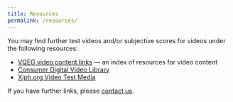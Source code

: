 ```yaml
---
title: Resources
permalink: /resources/
---
```


You may find further test videos and/or subjective scores for videos under the following resources:

- [VQEG video content links](https://www.its.bldrdoc.gov/vqeg/video-datasets-and-organizations.aspx) — an index of resources for video content
- [Consumer Digital Video Library](http://www.cdvl.org/)
- [Xiph.org Video Test Media](https://media.xiph.org/video/derf/)

If you have further links, please [contact us](../contact).
